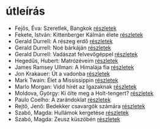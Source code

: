 # útleírás

- Fejős, Éva: Szeretlek, Bangkok [részletek](../_details/Fej%C5%91s%2C%20%C3%89va.md#id_774)
- Fekete, István: Kittenberger Kálmán élete [részletek](../_details/Fekete%2C%20Istv%C3%A1n.md#id_734)
- Gerald Durrell: A részeg erdő [részletek](../_details/Gerald%20Durrell.md#id_878)
- Gerald Durrell: Noé bárkáján [részletek](../_details/Gerald%20Durrell.md#id_870)
- Gerald Durrell: Vadászat felvevőgéppel [részletek](../_details/Gerald%20Durrell.md#id_863)
- Hegedűs, Hubert: Matrózéveim [részletek](../_details/Heged%C5%B1s%2C%20Hubert.md#id_160)
- James Ramsey Ullman: A Himalája fia [részletek](../_details/James%20Ramsey%20Ullman.md#id_953)
- Jon Krakauer: Út a vadonba [részletek](../_details/Jon%20Krakauer.md#id_797)
- Mark Twain: Élet a Mississippin [részletek](../_details/Mark%20Twain.md#id_937)
- Marlo Morgan: Vidd hírét az Igazaknak [részletek](../_details/Marlo%20Morgan.md#id_1010)
- Moldova, György: Ki ölte meg a Holt-tengert? [részletek](../_details/Moldova%2C%20Gy%C3%B6rgy.md#id_1373)
- Paulo Coelho: A zarándoklat [részletek](../_details/Paulo%20Coelho.md#id_260)
- Rejtő, Jenő: Bedekker csavargók számára [részletek](../_details/Rejt%C5%91%2C%20Jen%C5%91.md#id_137)
- Szabó, Magda: Hullámok kergetése [részletek](../_details/Szab%C3%B3%2C%20Magda.md#id_1359)
- Szabó, Magda: Zeusz küszöbén [részletek](../_details/Szab%C3%B3%2C%20Magda.md#id_1343)